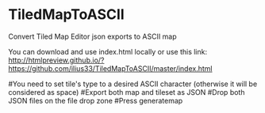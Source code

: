 # TiledMapToASCII
Convert Tiled Map Editor json exports to ASCII map

You can download and use index.html locally or use this link: http://htmlpreview.github.io/?https://github.com/ilius33/TiledMapToASCII/master/index.html

#You need to set tile's type to a desired ASCII character (otherwise it will be considered as space)
#Export both map and tileset as JSON
#Drop both JSON files on the file drop zone
#Press generatemap

